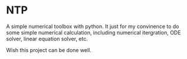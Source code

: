 NTP
==================
A simple numerical toolbox with python. It just
for my convinence to do some simple numerical calculation,
including numerical itergration, ODE solver, linear equation
solver, etc. 

Wish this project can be done well.
